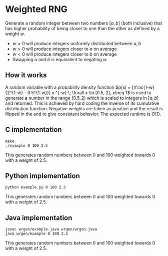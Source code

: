 # Weighted RNG

Generate a random integer between two numbers $[a, b]$ (both inclusive) that has higher probability of being closer to one than the other as defined by a weight $w$.

- $w = 0$ will produce integers uniformly distributed between $a, b$
- $w > 0$ will produce integers closer to $a$ on average
- $w < 0$ will produce integers closer to $b$ on average
- Swapping $a$ and $b$ is equivalent to negating $w$


## How it works

A random variable with a probability density function $p(x) = [\frac{1-w}{2^{1-w} - 0.5^{1-w}}] x ^{-w} \; \forall x \in [0.5, 2], x\neq 1$ is used to generate a number in the range $(0.5, 2)$ which is scaled to integers in $[a, b]$ and returned. This is achieved by hard coding the inverse of its cumulative distribution function. Negative weights are taken as positive and the result is flipped in the end to give consistent behavior. The expected runtime is $O(1)$.

## C implementation

```
make
./example 0 100 2.5
```

This generates random numbers between $0$ and $100$ weighted towards $0$ with a weight of $2.5$.

## Python implementation

```
python example.py 0 100 2.5
```

This generates random numbers between $0$ and $100$ weighted towards $0$ with a weight of $2.5$.

## Java implementation

```
javac wrgen/example.java wrgen/wrgen.java
java wrgen/example 0 100 2.5
```

This generates random numbers between $0$ and $100$ weighted towards $0$ with a weight of $2.5$.

